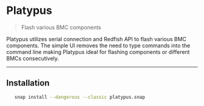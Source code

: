 # Platypus

> Flash various BMC components

Platypus utilizes serial connection and Redfish API to flash various BMC 
components. The simple UI removes the need to type commands into the command line
making Platypus ideal for flashing components or different BMCs consecutively.

---
## Installation
   ```sh
      snap install --dangerous --classic platypus.snap
   ```



